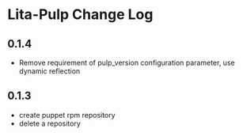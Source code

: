 # Lita-Pulp Change Log

## 0.1.4
* Remove requirement of pulp_version configuration parameter, use dynamic reflection

## 0.1.3
* create puppet rpm repository
* delete a repository
